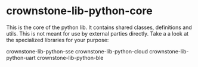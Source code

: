 # crownstone-lib-python-core

This is the core of the python lib. It contains shared classes, definitions and utils. This is not meant for use by external
parties directly. Take a a look at the specialized libraries for your purpose:

crownstone-lib-python-sse
crownstone-lib-python-cloud
crownstone-lib-python-uart
crownstone-lib-python-ble
